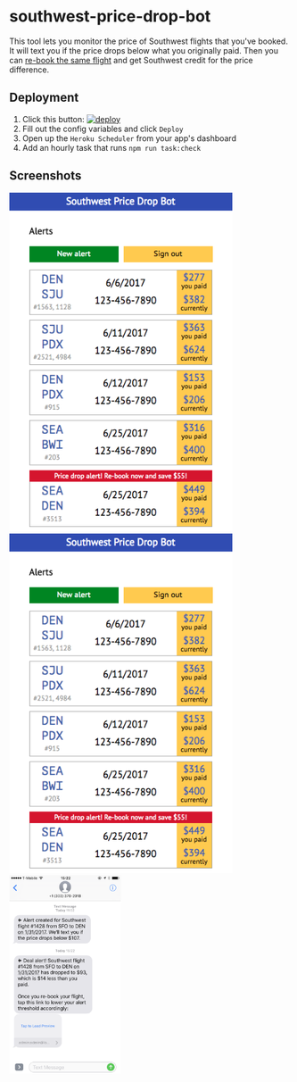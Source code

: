 # southwest-price-drop-bot


This tool lets you monitor the price of Southwest flights that you've booked. It will text you if the price drops below what you originally paid. Then you can [re-book the same flight](http://dealswelike.boardingarea.com/2014/02/28/if-a-southwest-flight-goes-down-in-price/) and get Southwest credit for the price difference.


## Deployment

1. Click this button: [![deploy][deploy-image]][deploy-href]
1. Fill out the config variables and click `Deploy`
1. Open up the `Heroku Scheduler` from your app's dashboard
1. Add an hourly task that runs `npm run task:check`


## Screenshots

<kbd>
  <a href="https://raw.githubusercontent.com/scott113341/southwest-price-drop-bot/master/screenshots/web-list.png">
    <img src="./screenshots/web-screenshot.png" width="400" />
  </a>
</kbd>

<kbd>
  <a href="https://raw.githubusercontent.com/scott113341/southwest-price-drop-bot/master/screenshots/web-detail.png">
    <img src="./screenshots/web-screenshot.png" width="400" />
  </a>
</kbd>

<kbd>
  <a href="https://raw.githubusercontent.com/scott113341/southwest-price-drop-bot/master/screenshots/sms.png">
    <img src="./screenshots/sms-screenshot.png" width="200" />
  </a>
</kbd>


[deploy-image]: https://www.herokucdn.com/deploy/button.svg
[deploy-href]: https://heroku.com/deploy
